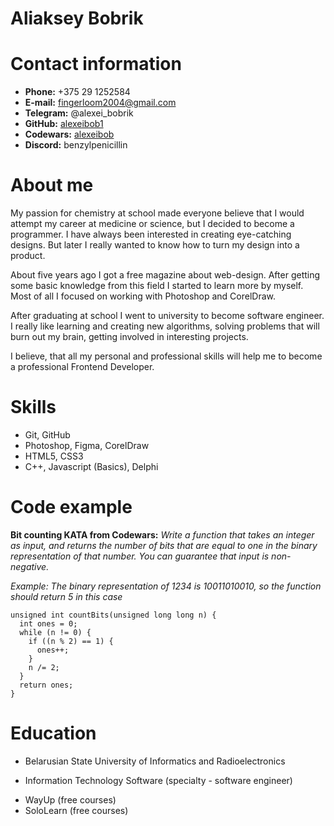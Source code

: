# Aliaksey Bobrik

# Contact information 

* **Phone:** +375 29 1252584
* **E-mail:** fingerloom2004@gmail.com
* **Telegram:** @alexei_bobrik
* **GitHub:** [alexeibob1](https://github.com/alexeibob1)
* **Codewars:** [alexeibob](https://www.codewars.com/users/alexeibob)
* **Discord:** benzylpenicillin

# About me
My passion for chemistry at school made everyone believe that I would attempt my career at medicine or science, but I decided to become a programmer. I have always been interested in creating eye-catching designs. But later I really wanted to know how to turn my design into a product.

About five years ago I got a free magazine about web-design. After getting some basic knowledge from this field I started to learn more by myself. Most of all I focused on working with Photoshop and CorelDraw. 

After graduating at school I went to university to become software engineer. I really like learning and creating new algorithms, solving problems that will burn out my brain, getting involved in interesting projects. 

I believe, that all my personal and professional skills will help me to become a professional Frontend Developer.

# Skills 

* Git, GitHub
* Photoshop, Figma, CorelDraw
* HTML5, CSS3
* C++, Javascript (Basics), Delphi

# Code example

**Bit counting KATA from Codewars:** *Write a function that takes an integer as input, and returns the number of bits that are equal to one in the binary representation of that number. You can guarantee that input is non-negative.*

*Example: The binary representation of 1234 is 10011010010, so the function should return 5 in this case*

```
unsigned int countBits(unsigned long long n) {
  int ones = 0;
  while (n != 0) {
    if ((n % 2) == 1) {
      ones++;
    }
    n /= 2;
  }
  return ones;
}
```

# Education
* Belarusian State University of Informatics and Radioelectronics
+ Information Technology Software (specialty - software engineer)
* WayUp (free courses)
* SoloLearn (free courses)